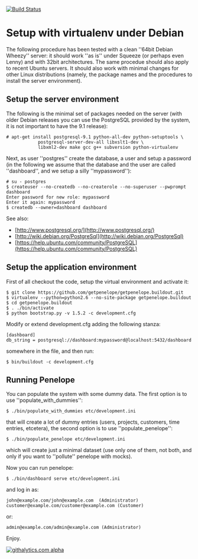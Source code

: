 [![Build Status](https://travis-ci.org/getpenelope/getpenelope.buildout.png)](https://travis-ci.org/getpenelope/getpenelope.buildout)

Setup with virtualenv under Debian
==================================

The following procedure has been tested with a clean ''64bit Debian Wheezy'' server: it should work ''as is'' under Squeeze (or perhaps even Lenny) and with 32bit architectures. The same procedue should also apply to recent Ubuntu servers. It should also work with minimal changes for other Linux distributions (namely, the package names and the procedures to install the server environment).

Setup the server environment
----------------------------

The following is the minimal set of packages needed on the server (with older Debian releases you can use the PostgreSQL provided by the system, it is not important to have the 9.1 release):

    # apt-get install postgresql-9.1 python-all-dev python-setuptools \
                postgresql-server-dev-all libxslt1-dev \
                libxml2-dev make gcc g++ subversion python-virtualenv

Next, as user ''postgres'' create the database, a user and setup a password (in the following we assume that the database and the user are called ''dashboard'', and we setup a silly ''mypassword''):

    # su - postgres 
    $ createuser --no-createdb --no-createrole --no-superuser --pwprompt dashboard
    Enter password for new role: mypassword
    Enter it again: mypassword
    $ createdb --owner=dashboard dashboard

See also:

* [http://www.postgresql.org/](http://www.postgresql.org/)
* [http://wiki.debian.org/PostgreSql](http://wiki.debian.org/PostgreSql)
* [https://help.ubuntu.com/community/PostgreSQL](https://help.ubuntu.com/community/PostgreSQL)

Setup the application environment
---------------------------------

First of all checkout the code, setup the virtual environment and activate it:

    $ git clone https://github.com/getpenelope/getpenelope.buildout.git
    $ virtualenv --python=python2.6 --no-site-package getpenelope.buildout
    $ cd getpenelope.buildout 
    $ . ./bin/activate
    $ python bootstrap.py -v 1.5.2 -c development.cfg

Modify or extend development.cfg adding the following stanza:

    [dashboard] 
    db_string = postgresql://dashboard:mypassword@localhost:5432/dashboard

somewhere in the file, and then run:

    $ bin/buildout -c development.cfg 

Running Penelope
----------------

You can populate the system with some dummy data. The first option is to use ''populate_with_dummies'':

    $ ./bin/populate_with_dummies etc/development.ini

that will create a lot of dummy entries (users, projects, customers, time entries, etcetera), the second option is to use ''populate_penelope'':

    $ ./bin/populate_penelope etc/development.ini

which will create just a minimal dataset (use only one of them, not both, and only if you want to ''pollute'' penelope with mocks).

Now you can run penelope:

    $ ./bin/dashboard serve etc/development.ini

and log in as:

    john@example.com/john@example.com  (Administrator)
    customer@example.com/customer@example.com (Customer)

or:

    admin@example.com/admin@example.com (Administrator)

Enjoy.


[![githalytics.com alpha](https://cruel-carlota.pagodabox.com/ce6556d8087af23a69cd0a7c990355c7 "githalytics.com")](http://githalytics.com/getpenelope/getpenelope.buildout)
